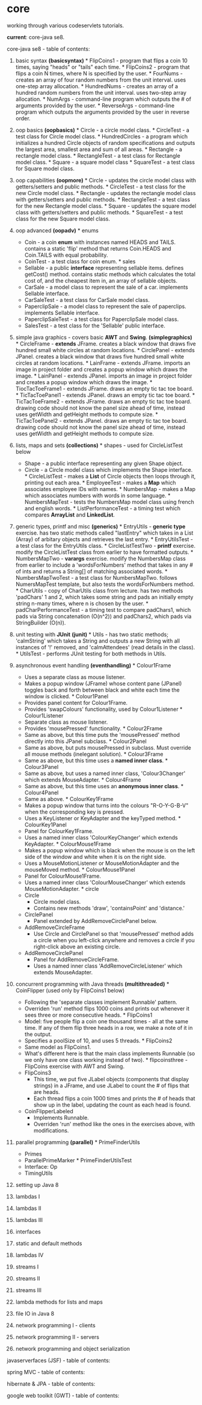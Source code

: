 # core

working through various codeservlets tutorials.

<b>current</b>: core-java se8.

core-java se8 - table of contents:

  1. basic syntax <b>(basicsyntax)</b>
    * FlipCoins1 - program that flips a coin 10 times, saying "heads" or "tails" each time.
    * FlipCoins2 - program that flips a coin N times, where N is specified by the user.
    * FourNums - creates an array of four random numbers from the unit interval. uses one-step array allocation.
    * HundredNums - creates an array of a hundred random numbers from the unit interval. uses two-step array allocation.
    * NumArgs - command-line program which outputs the # of arguments provided by the user.
    * ReverseArgs - command-line program which outputs the arguments provided by the user in reverse order.
    
  2. oop basics <b>(oopbasics)</b>
    * Circle - a circle model class.
    * CircleTest - a test class for Circle model class.
    * HundredCircles - a program which initializes a hundred Circle objects of random specifications and outputs the largest area, smallest area and sum of all areas.
    * Rectangle - a rectangle model class.
    * RectangleTest - a test class for Rectangle model class.
    * Square - a square model class
    * SquareTest - a test class for Square model class.
    
  3. oop capabilities <b>(oopmore)</b>
    * Circle - updates the circle model class with getters/setters and public methods.
    * CircleTest - a test class for the new Circle model class.
    * Rectangle - updates the rectangle model class with getters/setters and public methods.
    * RectangleTest - a test class for the new Rectangle model class.
    * Square - updates the square model class with getters/setters and public methods.
    * SquareTest - a test class for the new Square model class.
    
  4. oop advanced <b>(oopadv)</b>
    * enums
      * Coin - a coin <b>enum</b> with instances named HEADS and TAILS. contains a static 'flip' method that returns Coin.HEADS and Coin.TAILS with equal probability.
      * CoinTest - a test class for coin enum.
    * sales
      * Sellable - a public <b>interface</b> representing sellable items. defines getCost() method. contains static methods which calculates the total cost of, and the cheapest item in, an array of sellable objects.
      * CarSale - a model class to represent the sale of a car. implements Sellable interface.
      * CarSaleTest - a test class for CarSale model class.
      * PaperclipSale - a model class to represent the sale of paperclips. implements Sellable interface.
      * PaperclipSaleTest - a test class for PaperclipSale model class.
      * SalesTest - a test class for the 'Sellable' public interface.
      
  5. simple java graphics - covers basic <b>AWT</b> and <b>Swing</b>. <b>(simplegraphics)</b>
    * CircleFrame - <b>extends</b> JFrame. creates a black window that draws five hundred small white circles at random locations.
    * CirclePanel - extends JPanel. creates a black window that draws five hundred small white circles at random locations.
    * LainFrame - extends JFrame. imports an image in project folder and creates a popup window which draws the image.
    * LainPanel - extends JPanel. imports an image in project folder and creates a popup window which draws the image.
    * TiocTacToeFrame1 - extends JFrame. draws an empty tic tac toe board.
    * TicTacToePanel1 - extends JPanel. draws an empty tic tac toe board.
    * TicTacToeFrame2 - extends JFrame. draws an empty tic tac toe board. drawing code should not know the panel size ahead of time, instead uses getWidth and getHeight methods to compute size.
    * TicTacToePanel2 - extends JPanel. draws an empty tic tac toe board. drawing code should not know the panel size ahead of time, instead uses getWidth and getHeight methods to compute size.
    
  6. lists, maps and sets <b>(collections)</b>
    * shapes - used for CircleListTest below
      * Shape - a public interface representing any given Shape object.
      * Circle - a Circle model class which implements the Shape interface.
    * CircleListTest - makes a <b>List</b> of Circle objects then loops through it, printing out each area.
    * EmployeeTest - makes a <b>Map</b> which associates employee IDs with names.
    * NumbersMap - makes a Map which associates numbers with words in some language.
    * NumbersMapTest - tests the NumbersMap model class using french and english words.
    * ListPerformanceTest - a timing test which compares <b>ArrayList</b> and <b>LinkedList</b>.
    
  7. generic types, printf and misc <b>(generics)</b>
	* EntryUtils - <b>generic type</b> exercise. has two static methods called "lastEntry" which takes in a List (Array) of arbitary objects and retrieves the last entry.
	* EntryUtilsTest - a test class for the EntryUtils class.
	* CircleListTestTwo - <b>printf</b> exercise. modify the CircleListTest class from earlier to have formatted outputs.
	* NumbersMapTwo - <b>varargs</b> exercise. modify the NumbersMap class from earlier to include a 'wordsForNumbers' method that takes in any # of ints and returns a String[] of matching associated words.
	* NumbersMapTwoTest - a test class for NumbersMapTwo. follows NumersMapTest template, but also tests the wordsForNumbers method.
	* CharUtils - copy of CharUtils class from lecture. has two methods 'padChars' 1 and 2, which takes some string and pads an initially empty string n-many times, where n is chosen by the user.
	* padCharPerformanceTest - a timing test to compare padChars1, which pads via String concatenation (O(n^2)) and padChars2, which pads via StringBuilder (O(n)).
	
  8. unit testing with <b>JUnit</b> <b>(junit)</b>
	* Utils	- has two static methods; 'calmString' which takes a String and outputs a new String with all instances of '!' removed, and 'calmAttendees' (read details in the class).
	* UtilsTest - performs JUnit testing for both methods in Utils.
	
  9. asynchronous event handling <b>(eventhandling)</b>
  	* Colour1Frame
		* Uses a separate class as mouse listener. 
		* Makes a popup window (JFrame) whose content pane (JPanel) toggles back and forth between black and white each time the window is clicked.
  	* Colour1Panel
		* Provides panel content for Colour1Frame.
		* Provides 'swapColours' functionality, used by Colour1Listener
  	* Colour1Listener
		* Separate class as mouse listener.
		* Provides 'mousePressed' functionality.
  	* Colour2Frame
		* Same as above, but this time puts the 'mousePressed' method directly into this JPanel subclass.
  	* Colour2Panel
		* Same as above, but puts mousePressed in subclass. Must override all mouse methods (inelegant solution).
  	* Colour3Frame
		* Same as above, but this time uses a <b>named inner class</b>.
  	* Colour3Panel
		* Same as above, but uses a named inner class, 'Colour3Changer' which extends MouseAdapter.
  	* Colour4Frame
		* Same as above, but this time uses an <b>anonymous inner class</b>.
  	* Colour4Panel
		* Same as above.
  	* ColourKey1Frame
		* Makes a popup window that turns into the colours "R-O-Y-G-B-V" when the corresponding key is pressed.
		* Uses a KeyListener or KeyAdapter and the keyTyped method.
  	* ColourKey1Panel
		* Panel for ColourKey1Frame.
		* Uses a named inner class 'ColourKeyChanger' which extends KeyAdapter.
  	* ColourMouse1Frame
		* Makes a popup window which is black when the mouse is on the left side of the window and white when it is on the right side.
		* Uses a MouseMotionListener or MouseMotionAdapter and the mouseMoved method.
  	* ColourMouse1Panel
		* Panel for ColourMouse1Frame.
		* Uses a named inner class 'ColourMouseChanger' which extends MouseMotionAdapter.
  	* circle
		* Circle
			* Circle model class.
			* Contains new methods 'draw', 'containsPoint' and 'distance.'
		* CirclePanel
			* Panel extended by AddRemoveCirclePanel below.
		* AddRemoveCircleFrame
			* Use Circle and CirclePanel so that 'mousePressed' method adds a circle when you left-click anywhere and removes a circle if you right-click above an existing circle.
		* AddRemoveCirclePanel
			* Panel for AddRemoveCircleFrame.
			* Uses a named inner class 'AddRemoveCircleListener' which extends MouseAdapter.
			
  10. concurrent programming with Java threads <b>(multithreaded)</b>
	* CoinFlipper (used only by FlipCoins1 below)
		* Following the 'separate classes implement Runnable' pattern.
		* Overriden 'run' method flips 1000 coins and prints out whenever it sees three or more consecutive heads.
	* FlipCoins1
		* Model: five people flip a coin one thousand times - all at the same time. If any of them flip three heads in a row, we make a note of it in the output.
		* Specifies a poolSize of 10, and uses 5 threads.
	* FlipCoins2
		* Same model as FlipCoins1.
		* What's different here is that the main class implements Runnable (so we only have one class working instead of two).
	* flipcoinsthree - FlipCoins exercise with AWT and Swing.
		* FlipCoins3
			* This time, we put five JLabel objects (components that display strings) in a JFrame, and use JLabel to count the # of flips that are heads.
			* Each thread flips a coin 1000 times and prints the # of heads that show up in the label, updating the count as each head is found.
		* CoinFlipperLabeled
			* Implements Runnable.
			* Overriden 'run' method like the ones in the exercises above, with modifications.
			
  11. parallel programming <b>(parallel)</b>
	* PrimeFinderUtils
		* Primes
		* ParallelPrimeMarker
	* PrimeFinderUtilsTest
		* Interface: Op
		* TimingUtils
		
  12. setting up Java 8
  13. lambdas I
  14. lambdas II
  15. lambdas III
  16. interfaces
  17. static and default methods
  18. lambdas IV
  19. streams I
  20. streams II
  21. streams III
  22. lambda methods for lists and maps
  23. file IO in Java 8
  24. network programming I - clients
  25. network programming II - servers
  26. network programming and object serialization

javaserverfaces (JSF) - table of contents:

spring MVC - table of contents:

hibernate & JPA -  table of contents:

google web toolkit (GWT) - table of contents:
